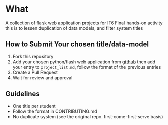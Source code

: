 # What

A collection of flask web application projects for IT6 Final hands-on activity
this is to lessen duplication of data models, and filter system titles

## How to Submit Your chosen title/data-model
1. Fork this repository
2. Add your chosen python/flash web application from [github](https://github.com/)  then add your entry to `project_list.md`, follow the format of the previous entries
3. Create a Pull Request
4. Wait for review and approval

## Guidelines
- One title per student
- Follow the format in CONTRIBUTING.md
- No duplicate system (see the original repo. first-come-first-serve basis)
